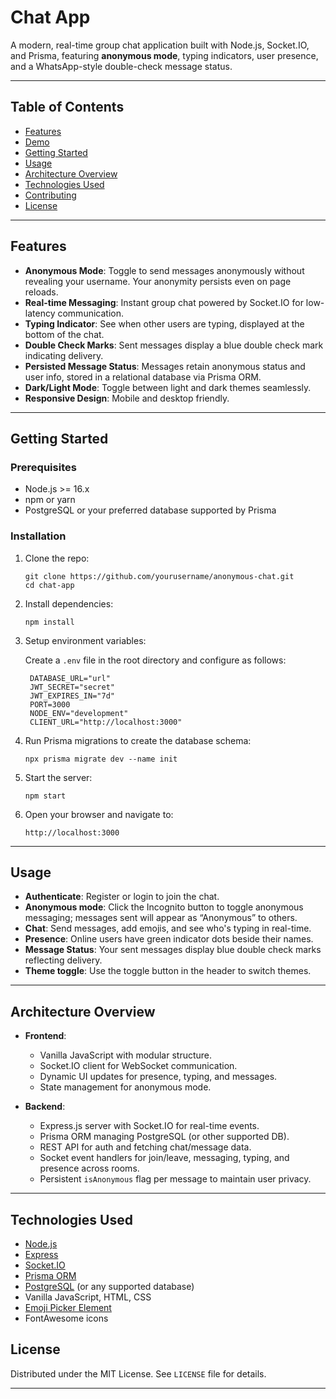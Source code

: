 # Chat App

A modern, real-time group chat application built with Node.js, Socket.IO, and Prisma, featuring **anonymous mode**, typing indicators, user presence, and a WhatsApp-style double-check message status.

---

## Table of Contents

- [Features](#features)
- [Demo](#demo)  
- [Getting Started](#getting-started)
- [Usage](#usage)
- [Architecture Overview](#architecture-overview)
- [Technologies Used](#technologies-used)
- [Contributing](#contributing)
- [License](#license)

---

## Features

- **Anonymous Mode**: Toggle to send messages anonymously without revealing your username. Your anonymity persists even on page reloads.
- **Real-time Messaging**: Instant group chat powered by Socket.IO for low-latency communication.
- **Typing Indicator**: See when other users are typing, displayed at the bottom of the chat.
- **Double Check Marks**: Sent messages display a blue double check mark indicating delivery.
- **Persisted Message Status**: Messages retain anonymous status and user info, stored in a relational database via Prisma ORM.
- **Dark/Light Mode**: Toggle between light and dark themes seamlessly.
- **Responsive Design**: Mobile and desktop friendly.

---

## Getting Started

### Prerequisites

- Node.js >= 16.x
- npm or yarn
- PostgreSQL or your preferred database supported by Prisma

### Installation

1. Clone the repo:

   ```
   git clone https://github.com/yourusername/anonymous-chat.git
   cd chat-app
   ```

2. Install dependencies:

   ```
   npm install
   ```

3. Setup environment variables:

   Create a `.env` file in the root directory and configure as follows:

   ```
    DATABASE_URL="url"
    JWT_SECRET="secret"
    JWT_EXPIRES_IN="7d"
    PORT=3000
    NODE_ENV="development"
    CLIENT_URL="http://localhost:3000"
   ```

4. Run Prisma migrations to create the database schema:

   ```
   npx prisma migrate dev --name init
   ```

5. Start the server:

   ```
   npm start
   ```

6. Open your browser and navigate to:

   ```
   http://localhost:3000
   ```

---

## Usage

- **Authenticate**: Register or login to join the chat.
- **Anonymous mode**: Click the Incognito button to toggle anonymous messaging; messages sent will appear as “Anonymous” to others.
- **Chat**: Send messages, add emojis, and see who's typing in real-time.
- **Presence**: Online users have green indicator dots beside their names.
- **Message Status**: Your sent messages display blue double check marks reflecting delivery.
- **Theme toggle**: Use the toggle button in the header to switch themes.

---

## Architecture Overview

- **Frontend**:  
  - Vanilla JavaScript with modular structure.
  - Socket.IO client for WebSocket communication.
  - Dynamic UI updates for presence, typing, and messages.
  - State management for anonymous mode.

- **Backend**:  
  - Express.js server with Socket.IO for real-time events.
  - Prisma ORM managing PostgreSQL (or other supported DB).
  - REST API for auth and fetching chat/message data.
  - Socket event handlers for join/leave, messaging, typing, and presence across rooms.
  - Persistent `isAnonymous` flag per message to maintain user privacy.

---

## Technologies Used

- [Node.js](https://nodejs.org/)
- [Express](https://expressjs.com/)
- [Socket.IO](https://socket.io/)
- [Prisma ORM](https://www.prisma.io/)
- [PostgreSQL](https://www.postgresql.org/) (or any supported database)
- Vanilla JavaScript, HTML, CSS
- [Emoji Picker Element](https://github.com/nolanlawson/emoji-picker-element)
- FontAwesome icons


## License

Distributed under the MIT License. See `LICENSE` file for details.

---
